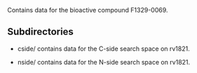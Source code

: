Contains data for the bioactive compound F1329-0069.

## Subdirectories

- cside/ contains data for the C-side search space on rv1821.

- nside/ contains data for the N-side search space on rv1821.

